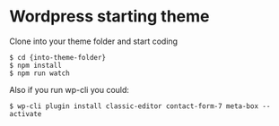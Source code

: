 # Wordpress starting theme 

Clone into your theme folder and start coding 

```$ cd {into-theme-folder}``` \
```$ npm install``` \
```$ npm run watch``` 



Also if you run wp-cli you could:

```$ wp-cli plugin install classic-editor contact-form-7 meta-box --activate```
